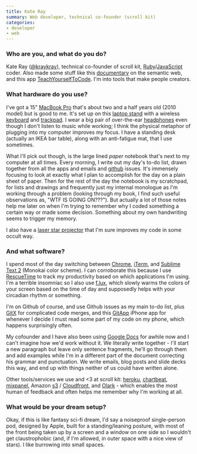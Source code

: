 ```yaml
---
title: Kate Ray
summary: Web developer, technical co-founder (scroll kit)
categories:
- developer
- web
---
```


### Who are you, and what do you do?

Kate Ray ([@kraykray](http://twitter.com/kraykray "Kate's Twitter account.")), technical co-founder of scroll kit, [Ruby][]/[JavaScript][] coder. Also made some stuff like this [documentary](http://vimeo.com/11529540 "Kate's Semantic Web documentary on Vimeo.") on the semantic web, and this app [TeachYourselfToCode](http://teachyourselftocode.com/ "A site that does what it says in the URL."). I'm into tools that make people creators.

### What hardware do you use?

I've got a 15" [MacBook Pro][macbook-pro] that's about two and a half years old (2010 model) but is good to me. It's set up on this [laptop stand][mstand] with a wireless [keyboard][] and [trackpad][magic-trackpad]. I wear a big pair of over-the-ear [headphones][mdr-7506] even though I don't listen to music while working; I think the physical metaphor of plugging into my computer improves my focus. I have a standing desk (actually an IKEA bar table), along with an anti-fatigue mat, that I use sometimes.

What I'll pick out though, is the large lined _paper_ notebook that's next to my computer at all times. Every morning, I write out my day's to-do list, drawn together from all the apps and emails and [github][] issues. It's immensely focusing to look at exactly what I plan to accomplish for the day on a plain sheet of paper. Then for the rest of the day the notebook is my scratchpad, for lists and drawings and frequently just my internal monologue as I'm working through a problem (looking through my book, I find such useful observations as, "WTF IS GOING ON???"). But actually a lot of those notes help me later on when I'm trying to remember why I coded something a certain way or made some decision. Something about my own handwriting seems to trigger my memory.

I also have a [laser star projector][laser-stars] that I'm sure improves my code in some occult way.

### And what software?

I spend most of the day switching between [Chrome][], [iTerm][iterm2], and [Sublime Text 2][sublime-text] (Monokai color scheme). I can corroborate this because I use [RescueTime][] to track my productivity based on which applications I'm using. I'm a terrible insomniac so I also use [f.lux][], which slowly warms the colors of your screen based on the time of day and supposedly helps with your circadian rhythm or something.

I'm on Github of course, and use Github issues as my main to-do list, plus [GitX][] for complicated code merges, and this [GitApp][gitapp-ios] iPhone app for whenever I decide I must read some part of my code on my phone, which happens surprisingly often.

My cofounder and I have also been using [Google Docs][google-docs] for awhile now and I can't imagine how we'd work without it. We literally write together - I'll start a new paragraph but leave only sentence fragments, he'll go through them and add examples while I'm in a different part of the document correcting his grammar and punctuation. We write emails, blog posts and slide decks this way, and end up with things neither of us could have written alone.

Other tools/services we use and &lt;3 at scroll kit: [heroku][], [chartbeat][], [mixpanel][], Amazon [s3][] / [Cloudfront][], and [Olark][] - which enables the most human of feedback and often helps me remember why I'm working at all.

### What would be your dream setup?

Okay, if this is like fantasy sci-fi dream, I'd say a noiseproof single-person pod, designed by Apple, built for a standing/leaning posture, with most of the front being taken up by a screen and a window on one side so I wouldn't get claustrophobic (and, if I'm allowed, in outer space with a nice view of stars). I like burrowing into small spaces.

[keyboard]: https://www.apple.com/keyboard/ "The keyboard."
[laser-stars]: https://www.amazon.com/Laser-Stars-Indoor-Light-Show/dp/B000VBNIP2 "A star projector."
[macbook-pro]: https://www.apple.com/macbook-pro/ "A laptop."
[magic-trackpad]: https://www.apple.com/magictrackpad/ "A trackpad for desktop machines."
[mdr-7506]: https://www.amazon.com/Sony-MDR7506-Professional-Diaphragm-Headphone/dp/B000AJIF4E "Studio-quality headphones."
[mstand]: https://www.raindesigninc.com/mstand.html "A laptop stand."
[chartbeat]: https://chartbeat.com/ "A real-time data tracking service."
[chrome]: https://www.google.com/intl/en/chrome/browser/ "A WebKit-based browser, where each tab runs in its own thread."
[cloudfront]: https://aws.amazon.com/cloudfront/ "A content delivery service."
[f.lux]: https://justgetflux.com/ "A tool to make the colour of your screen adapt to the current time of day."
[gitapp-ios]: https://itunes.apple.com/us/app/gitapp/id449479210 "A client app for GitHub."
[github]: https://github.com/ "A Git code repository service."
[gitx]: http://gitx.frim.nl/ "A git GUI for Mac OS X."
[google-docs]: https://en.wikipedia.org/wiki/Google_Docs "A web-based office suite."
[heroku]: https://www.heroku.com/ "A service for running and deploying Ruby, Node.js, Clojure, Java, Python, and Scala apps."
[iterm2]: https://iterm2.com/ "An alternative terminal application for Mac OS X."
[javascript]: https://en.wikipedia.org/wiki/JavaScript "An interpreted scripting language."
[mixpanel]: https://mixpanel.com/ "A web and mobile analytics service."
[olark]: https://www.olark.com/ "A chat-with-your-customers service."
[rescuetime]: https://www.rescuetime.com/ "A Web-based time tracking and productivity suite."
[ruby]: https://www.ruby-lang.org/en/ "An interpreted scripting language."
[s3]: https://aws.amazon.com/s3/ "Cloud-based Internet storage magic."
[sublime-text]: http://www.sublimetext.com/ "A coder's text editor."
